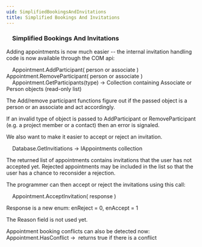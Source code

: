 ```yaml
---
uid: SimplifiedBookingsAndInvitations
title: Simplified Bookings And Invitations
---
```


###     Simplified Bookings And Invitations

Adding appointments is now much easier -- the internal invitation handling code is now available through the COM api:

    <see cref="SOAppointment.AddParticipant">Appointment.AddParticipant</see>( person or associate )
    <see cref="SOAppointment.RemoveParticipant">Appointment.RemoveParticipant</see>( person or associate )
    <see cref="SuperOffice.COM.SuperOfficeDB.SOAppointment.GetParticipants">Appointment.GetParticipants(type)</see> -&gt; Collection containing Associate or Person objects (read-only list)

The Add/remove participant functions figure out if the passed object is a person or an associate and act accordingly.

If an invalid type of object is passed to AddParticipant or RemoveParticipant (e.g. a project member or a contact) then an error is signaled.

We also want to make it easier to accept or reject an invitation.

    <see cref="Database.GetInvitations">Database.GetInvitiations</see> -&gt; IAppointments collection

The returned list of appointments contains invitations that the user has not accepted yet. Rejected appointments may be included in the list so that the user has a chance to reconsider a rejection.

The programmer can then accept or reject the invitations using this call:

    <see cref="SOAppointment.AcceptInvitation">Appointment.AcceptInvitation</see>( response )

Response is a new enum: enReject = 0, enAccept = 1

The Reason field is not used yet.

Appointment booking conflicts can also be detected now:
    <see cref="SOAppointment.HasConflict">Appointment.HasConflict</see> -&gt;  returns true if there is a conflict
